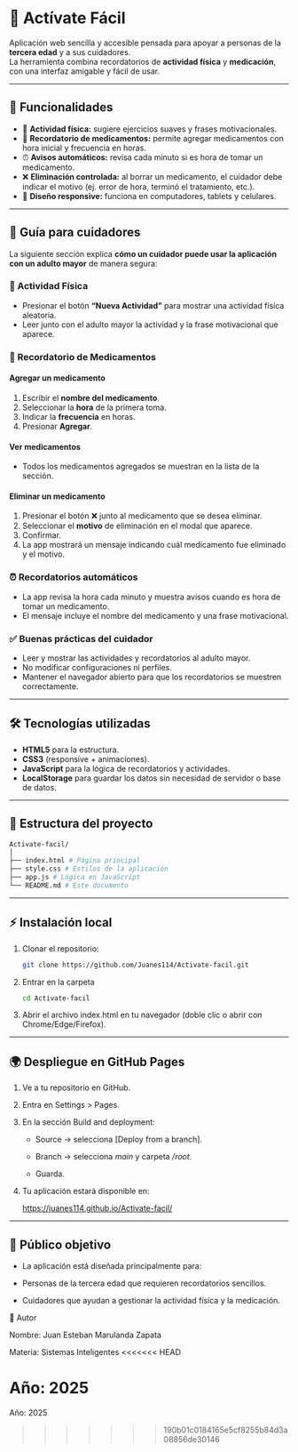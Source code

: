 # 💪 Actívate Fácil

Aplicación web sencilla y accesible pensada para apoyar a personas de la **tercera edad** y a sus cuidadores.  
La herramienta combina recordatorios de **actividad física** y **medicación**, con una interfaz amigable y fácil de usar.

---

## 🚀 Funcionalidades

- 🏃 **Actividad física:** sugiere ejercicios suaves y frases motivacionales.  
- 💊 **Recordatorio de medicamentos:** permite agregar medicamentos con hora inicial y frecuencia en horas.  
- ⏰ **Avisos automáticos:** revisa cada minuto si es hora de tomar un medicamento.  
- ❌ **Eliminación controlada:** al borrar un medicamento, el cuidador debe indicar el motivo (ej. error de hora, terminó el tratamiento, etc.).  
- 📱 **Diseño responsive:** funciona en computadores, tablets y celulares.  

---

## 👥 Guía para cuidadores

La siguiente sección explica **cómo un cuidador puede usar la aplicación con un adulto mayor** de manera segura:

### 🏃 Actividad Física
- Presionar el botón **“Nueva Actividad”** para mostrar una actividad física aleatoria.  
- Leer junto con el adulto mayor la actividad y la frase motivacional que aparece.

### 💊 Recordatorio de Medicamentos

#### Agregar un medicamento
1. Escribir el **nombre del medicamento**.  
2. Seleccionar la **hora** de la primera toma.  
3. Indicar la **frecuencia** en horas.  
4. Presionar **Agregar**.  

#### Ver medicamentos
- Todos los medicamentos agregados se muestran en la lista de la sección.  

#### Eliminar un medicamento
1. Presionar el botón ❌ junto al medicamento que se desea eliminar.  
2. Seleccionar el **motivo** de eliminación en el modal que aparece.  
3. Confirmar.  
4. La app mostrará un mensaje indicando cuál medicamento fue eliminado y el motivo.

### ⏰ Recordatorios automáticos
- La app revisa la hora cada minuto y muestra avisos cuando es hora de tomar un medicamento.  
- El mensaje incluye el nombre del medicamento y una frase motivacional.

### ✅ Buenas prácticas del cuidador
- Leer y mostrar las actividades y recordatorios al adulto mayor.  
- No modificar configuraciones ni perfiles.  
- Mantener el navegador abierto para que los recordatorios se muestren correctamente.  

---

## 🛠️ Tecnologías utilizadas

- **HTML5** para la estructura.  
- **CSS3** (responsive + animaciones).  
- **JavaScript** para la lógica de recordatorios y actividades.  
- **LocalStorage** para guardar los datos sin necesidad de servidor o base de datos.  

---

## 📂 Estructura del proyecto

```bash
Activate-facil/
│
├── index.html # Página principal
├── style.css # Estilos de la aplicación
├── app.js # Lógica en JavaScript
└── README.md # Este documento
```

---

## ⚡ Instalación local

1. Clonar el repositorio:

   ```bash
   git clone https://github.com/Juanes114/Activate-facil.git
   ``` 
2. Entrar en la carpeta

    ```bash
    cd Activate-facil
    ```

3. Abrir el archivo index.html en tu navegador (doble clic o abrir con Chrome/Edge/Firefox).

---

## 🌍 Despliegue en GitHub Pages

1. Ve a tu repositorio en GitHub.

2. Entra en Settings > Pages.

3. En la sección Build and deployment:

    - Source → selecciona [Deploy from a branch].

    - Branch → selecciona *main* y carpeta */root*.

    - Guarda.

4. Tu aplicación estará disponible en:

    https://juanes114.github.io/Activate-facil/

---

## 👥 Público objetivo

- La aplicación está diseñada principalmente para:

- Personas de la tercera edad que requieren recordatorios sencillos.

- Cuidadores que ayudan a gestionar la actividad física y la medicación.


📌 Autor

Nombre: Juan Esteban Marulanda Zapata

Materia: Sistemas Inteligentes
<<<<<<< HEAD

Año: 2025
=======
Año: 2025
>>>>>>> 190b01c0184165e5cf8255b84d3a08856de30146
